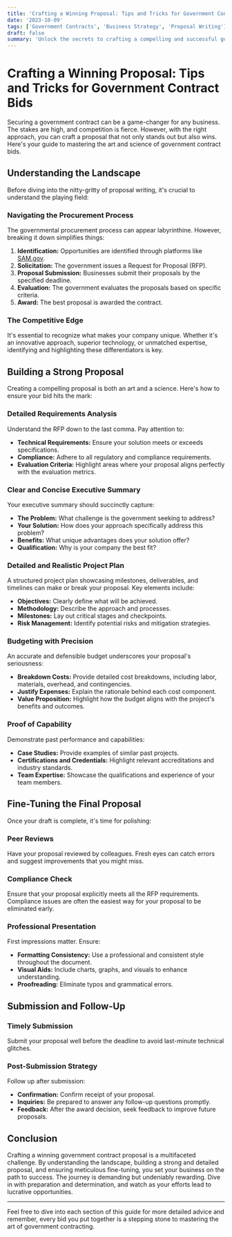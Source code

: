 ```yaml
---
title: 'Crafting a Winning Proposal: Tips and Tricks for Government Contract Bids'
date: '2023-10-09'
tags: ['Government Contracts', 'Business Strategy', 'Proposal Writing']
draft: false
summary: 'Unlock the secrets to crafting a compelling and successful government contract bid with our expert tips and tricks. Dive deep into the technical intricacies and learn how to stand out from the competition.'
---
```


# Crafting a Winning Proposal: Tips and Tricks for Government Contract Bids

Securing a government contract can be a game-changer for any business. The stakes are high, and competition is fierce. However, with the right approach, you can craft a proposal that not only stands out but also wins. Here's your guide to mastering the art and science of government contract bids.

## Understanding the Landscape

Before diving into the nitty-gritty of proposal writing, it's crucial to understand the playing field:

### Navigating the Procurement Process

The governmental procurement process can appear labyrinthine. However, breaking it down simplifies things:
1. **Identification:** Opportunities are identified through platforms like [SAM.gov](https://www.sam.gov/).
2. **Solicitation:** The government issues a Request for Proposal (RFP).
3. **Proposal Submission:** Businesses submit their proposals by the specified deadline.
4. **Evaluation:** The government evaluates the proposals based on specific criteria.
5. **Award:** The best proposal is awarded the contract.

### The Competitive Edge

It's essential to recognize what makes your company unique. Whether it's an innovative approach, superior technology, or unmatched expertise, identifying and highlighting these differentiators is key.

## Building a Strong Proposal

Creating a compelling proposal is both an art and a science. Here's how to ensure your bid hits the mark:

### Detailed Requirements Analysis

Understand the RFP down to the last comma. Pay attention to:
- **Technical Requirements:** Ensure your solution meets or exceeds specifications.
- **Compliance:** Adhere to all regulatory and compliance requirements.
- **Evaluation Criteria:** Highlight areas where your proposal aligns perfectly with the evaluation metrics.

### Clear and Concise Executive Summary

Your executive summary should succinctly capture:
- **The Problem:** What challenge is the government seeking to address?
- **Your Solution:** How does your approach specifically address this problem?
- **Benefits:** What unique advantages does your solution offer?
- **Qualification:** Why is your company the best fit?

### Detailed and Realistic Project Plan

A structured project plan showcasing milestones, deliverables, and timelines can make or break your proposal. Key elements include:
- **Objectives:** Clearly define what will be achieved.
- **Methodology:** Describe the approach and processes.
- **Milestones:** Lay out critical stages and checkpoints.
- **Risk Management:** Identify potential risks and mitigation strategies.

### Budgeting with Precision

An accurate and defensible budget underscores your proposal's seriousness:
- **Breakdown Costs:** Provide detailed cost breakdowns, including labor, materials, overhead, and contingencies.
- **Justify Expenses:** Explain the rationale behind each cost component.
- **Value Proposition:** Highlight how the budget aligns with the project's benefits and outcomes.

### Proof of Capability

Demonstrate past performance and capabilities:
- **Case Studies:** Provide examples of similar past projects.
- **Certifications and Credentials:** Highlight relevant accreditations and industry standards.
- **Team Expertise:** Showcase the qualifications and experience of your team members.

## Fine-Tuning the Final Proposal

Once your draft is complete, it's time for polishing:

### Peer Reviews

Have your proposal reviewed by colleagues. Fresh eyes can catch errors and suggest improvements that you might miss.

### Compliance Check

Ensure that your proposal explicitly meets all the RFP requirements. Compliance issues are often the easiest way for your proposal to be eliminated early.

### Professional Presentation

First impressions matter. Ensure:
- **Formatting Consistency:** Use a professional and consistent style throughout the document.
- **Visual Aids:** Include charts, graphs, and visuals to enhance understanding.
- **Proofreading:** Eliminate typos and grammatical errors.

## Submission and Follow-Up

### Timely Submission

Submit your proposal well before the deadline to avoid last-minute technical glitches.

### Post-Submission Strategy

Follow up after submission:
- **Confirmation:** Confirm receipt of your proposal.
- **Inquiries:** Be prepared to answer any follow-up questions promptly.
- **Feedback:** After the award decision, seek feedback to improve future proposals.

## Conclusion

Crafting a winning government contract proposal is a multifaceted challenge. By understanding the landscape, building a strong and detailed proposal, and ensuring meticulous fine-tuning, you set your business on the path to success. The journey is demanding but undeniably rewarding. Dive in with preparation and determination, and watch as your efforts lead to lucrative opportunities.

---

Feel free to dive into each section of this guide for more detailed advice and remember, every bid you put together is a stepping stone to mastering the art of government contracting.